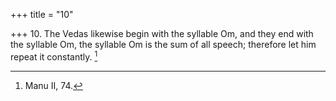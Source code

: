 +++
title = "10"

+++
10. The Vedas likewise begin with the syllable Om, and they end with the syllable Om, the syllable Om is the sum of all speech; therefore let him repeat it constantly. [^4] 


[^4]:  Manu II, 74.
